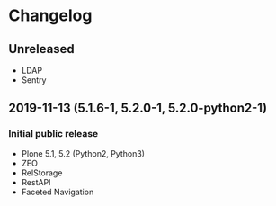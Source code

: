 # Changelog

## Unreleased

* LDAP
* Sentry

## 2019-11-13 (5.1.6-1, 5.2.0-1, 5.2.0-python2-1)

### Initial public release

* Plone 5.1, 5.2 (Python2, Python3)
* ZEO
* RelStorage
* RestAPI
* Faceted Navigation
